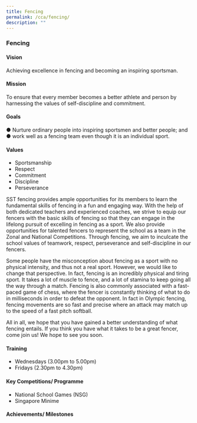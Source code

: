 ```yaml
---
title: Fencing
permalink: /cca/fencing/
description: ""
---
```

### Fencing
#### Vision 
Achieving excellence in fencing and becoming an inspiring sportsman. 

#### Mission 
To ensure that every member becomes a better athlete and person by harnessing the values of self-discipline and commitment. 

#### Goals 
● Nurture ordinary people into inspiring sportsmen and better people; 
and  
● work well as a fencing team even though it is an individual sport.

#### Values 
*  Sportsmanship 
* Respect
*  Commitment 
* Discipline
*  Perseverance

SST fencing provides ample opportunities for its members to learn the fundamental skills of fencing in a fun and engaging way. With the help of both dedicated teachers and experienced coaches, we strive to equip our fencers with the basic skills of fencing so that they can engage in the lifelong pursuit of excelling in fencing as a sport. We also provide opportunities for talented fencers to represent the school as a team in the Zonal and National Competitions. Through fencing, we aim to inculcate the school values of teamwork, respect, perseverance and self-discipline in our fencers.

Some people have the misconception about fencing as a sport with no physical intensity, and thus not a real sport. However, we would like to change that perspective. In fact, fencing is an incredibly physical and tiring sport. It takes a lot of muscle to fence, and a lot of stamina to keep going all the way through a match. Fencing is also commonly associated with a fast-paced game of chess, where the fencer is constantly thinking of what to do in milliseconds in order to defeat the opponent. In fact in Olympic fencing, fencing movements are so fast and precise where an attack may match up to the speed of a fast pitch softball. 

All in all, we hope that you have gained a better understanding of what fencing entails. If you think you have what it takes to be a great fencer, come join us! We hope to see you soon.

#### Training 
* Wednesdays (3.00pm to 5.00pm) 
* Fridays (2.30pm to 4.30pm)

#### Key Competitions/ Programme 
* National School Games (NSG) 
* Singapore Minime

#### Achievements/ Milestones